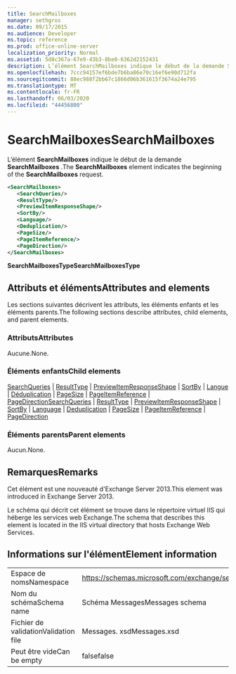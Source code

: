 ```yaml
---
title: SearchMailboxes
manager: sethgros
ms.date: 09/17/2015
ms.audience: Developer
ms.topic: reference
ms.prod: office-online-server
localization_priority: Normal
ms.assetid: 5d8c367a-67e9-43b3-8be0-6362d2152431
description: L’élément SearchMailboxes indique le début de la demande SearchMailboxes.
ms.openlocfilehash: 7ccc94157ef6bde7b6ba86e70c16ef6e90d712fa
ms.sourcegitcommit: 88ec988f2bb67c1866d06b361615f3674a24e795
ms.translationtype: MT
ms.contentlocale: fr-FR
ms.lasthandoff: 06/03/2020
ms.locfileid: "44456800"
---
```

# <a name="searchmailboxes"></a><span data-ttu-id="09d2e-103">SearchMailboxes</span><span class="sxs-lookup"><span data-stu-id="09d2e-103">SearchMailboxes</span></span>

<span data-ttu-id="09d2e-104">L’élément **SearchMailboxes** indique le début de la demande **SearchMailboxes** .</span><span class="sxs-lookup"><span data-stu-id="09d2e-104">The **SearchMailboxes** element indicates the beginning of the **SearchMailboxes** request.</span></span> 
  
```XML
<SearchMailboxes>
   <SearchQueries/>
   <ResultType/>
   <PreviewItemResponseShape/>
   <SortBy/>
   <Language/>
   <Deduplication/>
   <PageSize/>
   <PageItemReference/>
   <PageDirection/>
</SearchMailboxes>
```

 <span data-ttu-id="09d2e-105">**SearchMailboxesType**</span><span class="sxs-lookup"><span data-stu-id="09d2e-105">**SearchMailboxesType**</span></span>
## <a name="attributes-and-elements"></a><span data-ttu-id="09d2e-106">Attributs et éléments</span><span class="sxs-lookup"><span data-stu-id="09d2e-106">Attributes and elements</span></span>

<span data-ttu-id="09d2e-107">Les sections suivantes décrivent les attributs, les éléments enfants et les éléments parents.</span><span class="sxs-lookup"><span data-stu-id="09d2e-107">The following sections describe attributes, child elements, and parent elements.</span></span>
  
### <a name="attributes"></a><span data-ttu-id="09d2e-108">Attributs</span><span class="sxs-lookup"><span data-stu-id="09d2e-108">Attributes</span></span>

<span data-ttu-id="09d2e-109">Aucune.</span><span class="sxs-lookup"><span data-stu-id="09d2e-109">None.</span></span>
  
### <a name="child-elements"></a><span data-ttu-id="09d2e-110">Éléments enfants</span><span class="sxs-lookup"><span data-stu-id="09d2e-110">Child elements</span></span>

<span data-ttu-id="09d2e-111">[SearchQueries](searchqueries.md)  |  [ResultType](resulttype.md)  |  [PreviewItemResponseShape](previewitemresponseshape.md)  |  [SortBy](sortby.md)  |  [Langue](language.md)  |  [Déduplication](deduplication.md)  |  [PageSize](pagesize.md)  |  [PageItemReference](pageitemreference.md)  |  [PageDirection](pagedirection.md)</span><span class="sxs-lookup"><span data-stu-id="09d2e-111">[SearchQueries](searchqueries.md) | [ResultType](resulttype.md) | [PreviewItemResponseShape](previewitemresponseshape.md) | [SortBy](sortby.md) | [Language](language.md) | [Deduplication](deduplication.md) | [PageSize](pagesize.md) | [PageItemReference](pageitemreference.md) | [PageDirection](pagedirection.md)</span></span>
  
### <a name="parent-elements"></a><span data-ttu-id="09d2e-112">Éléments parents</span><span class="sxs-lookup"><span data-stu-id="09d2e-112">Parent elements</span></span>

<span data-ttu-id="09d2e-113">Aucun.</span><span class="sxs-lookup"><span data-stu-id="09d2e-113">None.</span></span>
  
## <a name="remarks"></a><span data-ttu-id="09d2e-114">Remarques</span><span class="sxs-lookup"><span data-stu-id="09d2e-114">Remarks</span></span>

<span data-ttu-id="09d2e-115">Cet élément est une nouveauté d'Exchange Server 2013.</span><span class="sxs-lookup"><span data-stu-id="09d2e-115">This element was introduced in Exchange Server 2013.</span></span>
  
<span data-ttu-id="09d2e-116">Le schéma qui décrit cet élément se trouve dans le répertoire virtuel IIS qui héberge les services web Exchange.</span><span class="sxs-lookup"><span data-stu-id="09d2e-116">The schema that describes this element is located in the IIS virtual directory that hosts Exchange Web Services.</span></span>
  
## <a name="element-information"></a><span data-ttu-id="09d2e-117">Informations sur l'élément</span><span class="sxs-lookup"><span data-stu-id="09d2e-117">Element information</span></span>

|||
|:-----|:-----|
|<span data-ttu-id="09d2e-118">Espace de noms</span><span class="sxs-lookup"><span data-stu-id="09d2e-118">Namespace</span></span>  <br/> |https://schemas.microsoft.com/exchange/services/2006/messages  <br/> |
|<span data-ttu-id="09d2e-119">Nom du schéma</span><span class="sxs-lookup"><span data-stu-id="09d2e-119">Schema name</span></span>  <br/> |<span data-ttu-id="09d2e-120">Schéma Messages</span><span class="sxs-lookup"><span data-stu-id="09d2e-120">Messages schema</span></span>  <br/> |
|<span data-ttu-id="09d2e-121">Fichier de validation</span><span class="sxs-lookup"><span data-stu-id="09d2e-121">Validation file</span></span>  <br/> |<span data-ttu-id="09d2e-122">Messages. xsd</span><span class="sxs-lookup"><span data-stu-id="09d2e-122">Messages.xsd</span></span>  <br/> |
|<span data-ttu-id="09d2e-123">Peut être vide</span><span class="sxs-lookup"><span data-stu-id="09d2e-123">Can be empty</span></span>  <br/> |<span data-ttu-id="09d2e-124">false</span><span class="sxs-lookup"><span data-stu-id="09d2e-124">false</span></span>  <br/> |
   

